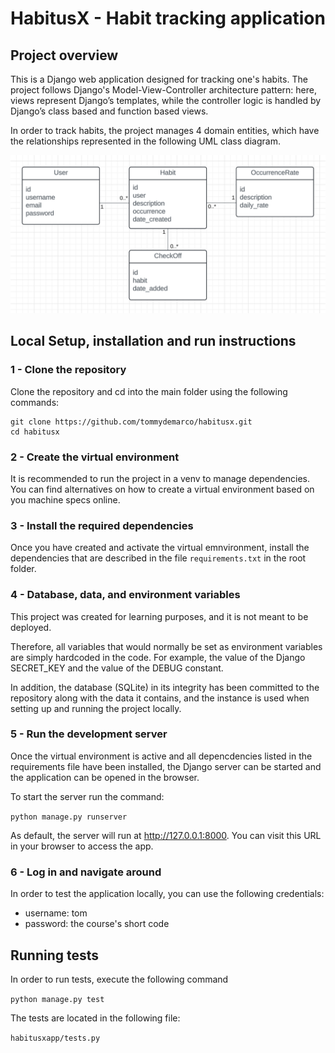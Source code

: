 # HabitusX - Habit tracking application

## Project overview

This is a Django web application designed for tracking one's habits. The project follows Django's Model-View-Controller architecture pattern: here, views represent Django’s templates, while the controller logic is handled by Django’s class based and function based views.

In order to track habits, the project manages 4 domain entities, which have the relationships represented in the following UML class diagram.

![UML Class Diagram of the application's entities](./entities-uml-class-diagram.png)

## Local Setup, installation and run instructions

### 1 - Clone the repository

Clone the repository and cd into the main folder using the following commands:

```
git clone https://github.com/tommydemarco/habitusx.git
cd habitusx
```

### 2 - Create the virtual environment

It is recommended to run the project in a venv to manage dependencies.
You can find alternatives on how to create a virtual environment based on you machine specs online.

### 3 - Install the required dependencies

Once you have created and activate the virtual emnvironment, install the dependencies that are described in the file `requirements.txt` in the root folder.

### 4 - Database, data, and environment variables

This project was created for learning purposes, and it is not meant to be deployed.

Therefore, all variables that would normally be set as environment variables are simply hardcoded in the code.
For example, the value of the Django SECRET_KEY and the value of the DEBUG constant.

In addition, the database (SQLite) in its integrity has been committed to the repository along with the data it contains, and the instance is used when setting up and running the project locally.

### 5 - Run the development server

Once the virtual environment is active and all depencdencies listed in the requirements file have been installed, the Django server can be started and the application can be opened in the browser.

To start the server run the command:

`python manage.py runserver`

As default, the server will run at http://127.0.0.1:8000. You can visit this URL in your browser to access the app.

### 6 - Log in and navigate around

In order to test the application locally, you can use the following credentials:

- username: tom
- password: the course's short code

## Running tests

In order to run tests, execute the following command

`python manage.py test`

The tests are located in the following file:

`habitusxapp/tests.py`